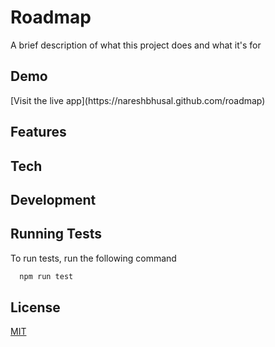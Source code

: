 # Roadmap
A brief description of what this project does and what it's for

## Demo
<Demo Video>
[Visit the live app](https://nareshbhusal.github.com/roadmap)

## Features

## Tech

## Development

## Running Tests

To run tests, run the following command

```bash
  npm run test
```

## License

[MIT](https://github.com/nareshbhusal/roadmap/blob/main/LICENSE "MIT")

